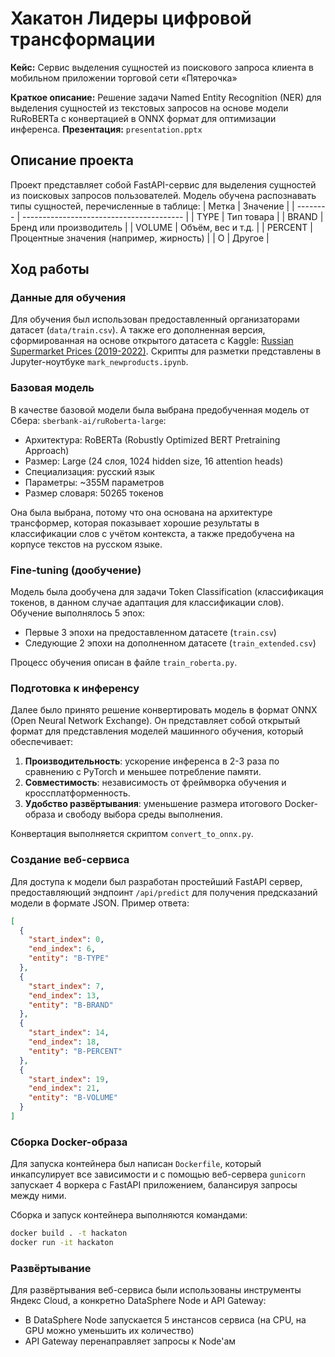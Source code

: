 
# Хакатон Лидеры цифровой трансформации

**Кейс:** Сервис выделения сущностей из поискового запроса клиента в мобильном приложении торговой сети «Пятерочка»

**Краткое описание:** Решение задачи Named Entity Recognition (NER) для выделения сущностей из текстовых запросов на основе модели RuRoBERTa с конвертацией в ONNX формат для оптимизации инференса.
**Презентация:** `presentation.pptx`

## Описание проекта

Проект представляет собой FastAPI-сервис для выделения сущностей из поисковых запросов пользователей. Модель обучена распознавать типы сущностей, перечисленные в таблице:
| Метка    | Значение                                 |
| -------- | ---------------------------------------- |
| TYPE     | Тип товара                               |
| BRAND    | Бренд или производитель                  |
| VOLUME   | Объём, вес и т.д.                        |
| PERCENT  | Процентные значения (например, жирность) |
| O        | Другое                                   |

## Ход работы

### Данные для обучения

Для обучения был использован предоставленный организаторами датасет (`data/train.csv`). А также его дополненная версия, сформированная на основе открытого датасета с Kaggle: [Russian Supermarket Prices (2019-2022)](https://www.kaggle.com/datasets/dadalyndell/russian-groceries-prices-2019-2022). Скрипты для разметки представлены в Jupyter-ноутбуке `mark_newproducts.ipynb`.

### Базовая модель
В качестве базовой модели была выбрана предобученная модель от Сбера: `sberbank-ai/ruRoberta-large`:
- Архитектура: RoBERTa (Robustly Optimized BERT Pretraining Approach)
- Размер: Large (24 слоя, 1024 hidden size, 16 attention heads)
- Специализация: русский язык
- Параметры: ~355M параметров
- Размер словаря: 50265 токенов

Она была выбрана, потому что она основана на архитектуре трансформер, которая показывает хорошие результаты в классификации слов с учётом контекста, а также предобучена на корпусе текстов на русском языке.

### Fine-tuning (дообучение)
Модель была дообучена для задачи Token Classification (классификация токенов, в данном случае адаптация для классификации слов). Обучение выполнялось 5 эпох:
- Первые 3 эпохи на предоставленном датасете (`train.csv`)
- Следующие 2 эпохи на дополненном датасете (`train_extended.csv`)

Процесс обучения описан в файле `train_roberta.py`.

### Подготовка к инференсу

Далее было принято решение конвертировать модель в формат ONNX (Open Neural Network Exchange). Он представляет собой открытый формат для представления моделей машинного обучения, который обеспечивает:
1. **Производительность**: ускорение инференса в 2-3 раза по сравнению с PyTorch и меньшее потребление памяти.
2. **Совместимость**: независимость от фреймворка обучения и кроссплатформенность.
3. **Удобство развёртывания**: уменьшение размера итогового Docker-образа и свободу выбора среды выполнения.

Конвертация выполняется скриптом `convert_to_onnx.py`.

### Создание веб-сервиса

Для доступа к модели был разработан простейший FastAPI сервер, предоставляющий эндпоинт `/api/predict` для получения предсказаний модели в формате JSON. Пример ответа:

```json
[
  {
    "start_index": 0,
    "end_index": 6,
    "entity": "B-TYPE"
  },
  {
    "start_index": 7,
    "end_index": 13,
    "entity": "B-BRAND"
  },
  {
    "start_index": 14,
    "end_index": 18,
    "entity": "B-PERCENT"
  },
  {
    "start_index": 19,
    "end_index": 21,
    "entity": "B-VOLUME"
  }
]
```

### Сборка Docker-образа

Для запуска контейнера был написан `Dockerfile`, который инкапсулирует все зависимости и с помощью веб-сервера `gunicorn` запускает 4 воркера с FastAPI приложением, балансируя запросы между ними.

Сборка и запуск контейнера выполняются командами:

```bash
docker build . -t hackaton
docker run -it hackaton
```

### Развёртывание

Для развёртывания веб-сервиса были использованы инструменты Яндекс Cloud, а конкретно DataSphere Node и API Gateway:
- В DataSphere Node запускается 5 инстансов сервиса (на CPU, на GPU можно уменьшить их количество)
- API Gateway перенаправляет запросы к Node'ам
